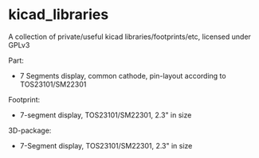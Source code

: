 # kicad_libraries

A collection of private/useful kicad libraries/footprints/etc, licensed under GPLv3


Part:
- 7 Segments display, common cathode, pin-layout according to TOS23101/SM22301

Footprint:
- 7-segment display, TOS23101/SM22301, 2.3" in size

3D-package:
- 7-Segment display, TOS23101/SM22301, 2.3" in size

